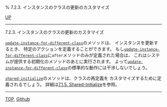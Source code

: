 % 7.2.3. インスタンスのクラスの更新のカスタマイズ

[UP](7.2.html)  

---

7.2.3. インスタンスのクラスの更新のカスタマイズ


[`update-instance-for-different-class`](7.7.update-instance-for-different-class.html)のメソッドは、
インスタンスを更新するとき、
特定のアクションを定義することができます。
もし[`update-instance-for-different-class`](7.7.update-instance-for-different-class.html)に`after`メソッドのみが定義された場合は、
これはシステムが提供する初期化のメソッドのあとに実行されます。
よって[`update-instance-for-different-class`](7.7.update-instance-for-different-class.html)の標準的な動作には干渉しないでしょう。

[`shared-initialize`](7.7.shared-initialize.html)のメソッドは、クラスの再定義を
カスタマイズするために定義されるでしょう。
詳細は[7.1.5. Shared-Initialize](7.1.5.html)を参照。


---
[TOP](index.html),  [Github](https://github.com/nptcl/npt-japanese)

